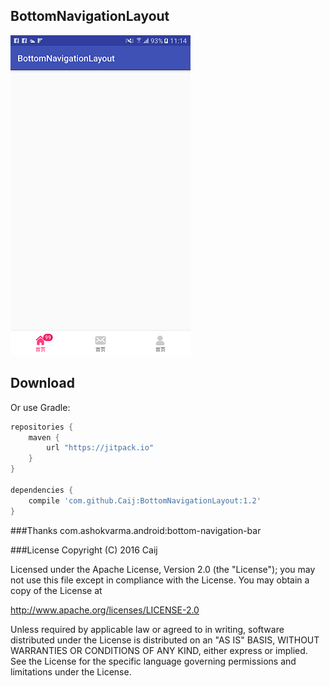 ## BottomNavigationLayout

![image](image/device-2017-01-16-111430.png)

Download
--------
Or use Gradle:

```gradle
repositories {
    maven {
        url "https://jitpack.io"
    }
}

dependencies {
    compile 'com.github.Caij:BottomNavigationLayout:1.2'
}
```

###Thanks
com.ashokvarma.android:bottom-navigation-bar


###License
Copyright (C) 2016 Caij

Licensed under the Apache License, Version 2.0 (the "License");
you may not use this file except in compliance with the License.
You may obtain a copy of the License at

   http://www.apache.org/licenses/LICENSE-2.0

Unless required by applicable law or agreed to in writing, software
distributed under the License is distributed on an "AS IS" BASIS,
WITHOUT WARRANTIES OR CONDITIONS OF ANY KIND, either express or implied.
See the License for the specific language governing permissions and
limitations under the License.